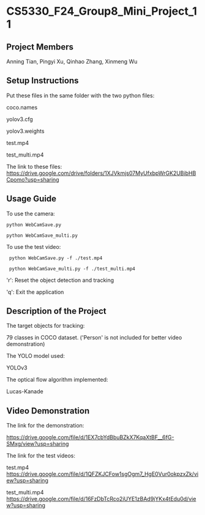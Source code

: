 # CS5330_F24_Group8_Mini_Project_11

## Project Members

Anning Tian, Pingyi Xu, Qinhao Zhang, Xinmeng Wu

## Setup Instructions

Put these files in the same folder with the two python files:

coco.names

yolov3.cfg

yolov3.weights

test.mp4

test_multi.mp4

The link to these files: https://drive.google.com/drive/folders/1XJVkmjs07MyUfxbpWrGK2UBibHBCpomo?usp=sharing

## Usage Guide

To use the camera:

``` python WebCamSave.py ```

``` python WebCamSave_multi.py ```

To use the test video:

``` python WebCamSave.py -f ./test.mp4```

``` python WebCamSave_multi.py -f ./test_multi.mp4```

'r': Reset the object detection and tracking

'q': Exit the application

## Description of the Project

The target objects for tracking:

79 classes in COCO dataset. ('Person' is not included for better video demonstration)

The YOLO model used:

YOLOv3

The optical flow algorithm implemented:

Lucas-Kanade

## Video Demonstration
The link for the demonstration:

https://drive.google.com/file/d/1EX7cbYdBbuBZkX7KqaXtBF__6fG-SMxg/view?usp=sharing

The link for the test videos:

test.mp4 https://drive.google.com/file/d/1QFZKJCFow1sgOgm7_HgE0Vur0okpzxZk/view?usp=sharing

test_multi.mp4 https://drive.google.com/file/d/16FzDbTcRco2iUYE1zBAd9jYKx4tEdu0d/view?usp=sharing